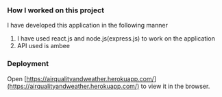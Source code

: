### How I worked on this project

I have developed this application in the following manner

1. I have used react.js and node.js(express.js) to work on the application
2. API used is ambee

### Deployment

Open [https://airqualityandweather.herokuapp.com/](https://airqualityandweather.herokuapp.com/) to view it in the browser.
